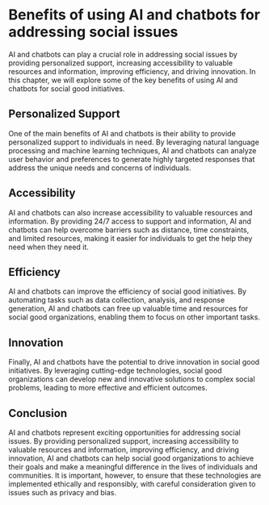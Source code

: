 Benefits of using AI and chatbots for addressing social issues
=====================================================================================================================

AI and chatbots can play a crucial role in addressing social issues by providing personalized support, increasing accessibility to valuable resources and information, improving efficiency, and driving innovation. In this chapter, we will explore some of the key benefits of using AI and chatbots for social good initiatives.

Personalized Support
--------------------

One of the main benefits of AI and chatbots is their ability to provide personalized support to individuals in need. By leveraging natural language processing and machine learning techniques, AI and chatbots can analyze user behavior and preferences to generate highly targeted responses that address the unique needs and concerns of individuals.

Accessibility
-------------

AI and chatbots can also increase accessibility to valuable resources and information. By providing 24/7 access to support and information, AI and chatbots can help overcome barriers such as distance, time constraints, and limited resources, making it easier for individuals to get the help they need when they need it.

Efficiency
----------

AI and chatbots can improve the efficiency of social good initiatives. By automating tasks such as data collection, analysis, and response generation, AI and chatbots can free up valuable time and resources for social good organizations, enabling them to focus on other important tasks.

Innovation
----------

Finally, AI and chatbots have the potential to drive innovation in social good initiatives. By leveraging cutting-edge technologies, social good organizations can develop new and innovative solutions to complex social problems, leading to more effective and efficient outcomes.

Conclusion
----------

AI and chatbots represent exciting opportunities for addressing social issues. By providing personalized support, increasing accessibility to valuable resources and information, improving efficiency, and driving innovation, AI and chatbots can help social good organizations to achieve their goals and make a meaningful difference in the lives of individuals and communities. It is important, however, to ensure that these technologies are implemented ethically and responsibly, with careful consideration given to issues such as privacy and bias.



